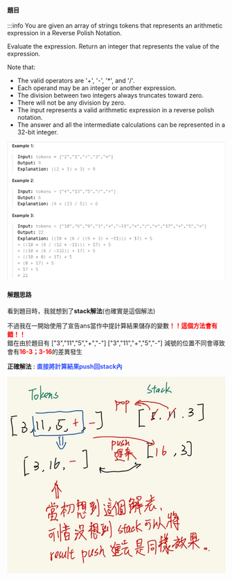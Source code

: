 #### 題目
:::info
You are given an array of strings tokens that represents an arithmetic expression in a Reverse Polish Notation.

Evaluate the expression. Return an integer that represents the value of the expression.

Note that:

- The valid operators are '+', '-', '*', and '/'.
- Each operand may be an integer or another expression.
- The division between two integers always truncates toward zero.
- There will not be any division by zero.
- The input represents a valid arithmetic expression in a reverse polish notation.
- The answer and all the intermediate calculations can be represented in a 32-bit integer.

![image](https://github.com/Kenny890806/LeetCode_Note/blob/main/Daily/150.%20Evaluate%20Reverse%20Polish%20Notation/InputExample.png)

#### 解題思路

看到題目時，我就想到了**stack解法**(也確實是這個解法)

不過我在一開始使用了宣告ans當作中提計算結果儲存的變數<font color="#f00">**！！這個方法會有錯！！**</font><br>
錯在由於題目有
["3","11","5","+","-"]
["3","11","+","5","-"]
減號的位置不同會導致會有<font color="#f00">**16-3；3-16**</font>的差異發生
    
**正確解法** : <font color="#3353FF">**直接將計算結果push回stack內**</font>

![image](https://github.com/Kenny890806/LeetCode_Note/blob/main/Daily/150.%20Evaluate%20Reverse%20Polish%20Notation/solution.jpg)
